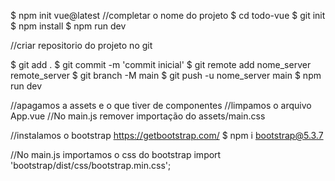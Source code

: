 $ npm init vue@latest
//completar o nome do projeto
$ cd todo-vue
$ git init
$ npm install
$ npm run dev

//criar repositorio do projeto no git

$ git add .
$ git commit -m 'commit inicial'
$ git remote add nome_server remote_server
$ git branch -M main
$ git push -u nome_server main
$ npm run dev

//apagamos a assets e o que tiver de componentes
//limpamos o arquivo App.vue
//No main.js remover importação do assets/main.css

//instalamos o bootstrap https://getbootstrap.com/
$ npm i bootstrap@5.3.7

//No main.js importamos o css do bootstrap
import 'bootstrap/dist/css/bootstrap.min.css';

